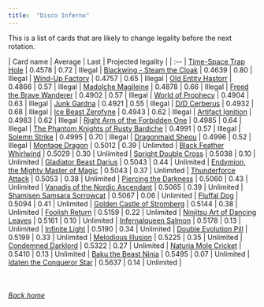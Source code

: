 ```yaml
---
title:  "Disco Inferno"
---
```


This is a list of cards that are likely to change legality before the next rotation.

| Card name | Average | Last | Projected legality |
| :-- |
[Time-Space Trap Hole](https://db.ygoprodeck.com/card/?search=Time-Space%20Trap%20Hole) | 0.4578 | 0.72 | Illegal |
[Blackwing - Steam the Cloak](https://db.ygoprodeck.com/card/?search=Blackwing%20-%20Steam%20the%20Cloak) | 0.4639 | 0.80 | Illegal |
[Wind-Up Factory](https://db.ygoprodeck.com/card/?search=Wind-Up%20Factory) | 0.4757 | 0.65 | Illegal |
[Old Entity Hastorr](https://db.ygoprodeck.com/card/?search=Old%20Entity%20Hastorr) | 0.4866 | 0.57 | Illegal |
[Madolche Magileine](https://db.ygoprodeck.com/card/?search=Madolche%20Magileine) | 0.4878 | 0.66 | Illegal |
[Freed the Brave Wanderer](https://db.ygoprodeck.com/card/?search=Freed%20the%20Brave%20Wanderer) | 0.4902 | 0.57 | Illegal |
[World of Prophecy](https://db.ygoprodeck.com/card/?search=World%20of%20Prophecy) | 0.4904 | 0.63 | Illegal |
[Junk Gardna](https://db.ygoprodeck.com/card/?search=Junk%20Gardna) | 0.4921 | 0.55 | Illegal |
[D/D Cerberus](https://db.ygoprodeck.com/card/?search=D/D%20Cerberus) | 0.4932 | 0.68 | Illegal |
[Ice Beast Zerofyne](https://db.ygoprodeck.com/card/?search=Ice%20Beast%20Zerofyne) | 0.4943 | 0.62 | Illegal |
[Artifact Ignition](https://db.ygoprodeck.com/card/?search=Artifact%20Ignition) | 0.4983 | 0.62 | Illegal |
[Right Arm of the Forbidden One](https://db.ygoprodeck.com/card/?search=Right%20Arm%20of%20the%20Forbidden%20One) | 0.4985 | 0.64 | Illegal |
[The Phantom Knights of Rusty Bardiche](https://db.ygoprodeck.com/card/?search=The%20Phantom%20Knights%20of%20Rusty%20Bardiche) | 0.4991 | 0.57 | Illegal |
[Solemn Strike](https://db.ygoprodeck.com/card/?search=Solemn%20Strike) | 0.4995 | 0.70 | Illegal |
[Dragonmaid Sheou](https://db.ygoprodeck.com/card/?search=Dragonmaid%20Sheou) | 0.4996 | 0.52 | Illegal |
[Montage Dragon](https://db.ygoprodeck.com/card/?search=Montage%20Dragon) | 0.5012 | 0.39 | Unlimited |
[Black Feather Whirlwind](https://db.ygoprodeck.com/card/?search=Black%20Feather%20Whirlwind) | 0.5029 | 0.30 | Unlimited |
[Spright Double Cross](https://db.ygoprodeck.com/card/?search=Spright%20Double%20Cross) | 0.5038 | 0.10 | Unlimited |
[Gladiator Beast Darius](https://db.ygoprodeck.com/card/?search=Gladiator%20Beast%20Darius) | 0.5043 | 0.44 | Unlimited |
[Endymion, the Mighty Master of Magic](https://db.ygoprodeck.com/card/?search=Endymion,%20the%20Mighty%20Master%20of%20Magic) | 0.5043 | 0.37 | Unlimited |
[Thunderforce Attack](https://db.ygoprodeck.com/card/?search=Thunderforce%20Attack) | 0.5053 | 0.38 | Unlimited |
[Piercing the Darkness](https://db.ygoprodeck.com/card/?search=Piercing%20the%20Darkness) | 0.5060 | 0.43 | Unlimited |
[Vanadis of the Nordic Ascendant](https://db.ygoprodeck.com/card/?search=Vanadis%20of%20the%20Nordic%20Ascendant) | 0.5065 | 0.39 | Unlimited |
[Shamisen Samsara Sorrowcat](https://db.ygoprodeck.com/card/?search=Shamisen%20Samsara%20Sorrowcat) | 0.5067 | 0.06 | Unlimited |
[Fluffal Dog](https://db.ygoprodeck.com/card/?search=Fluffal%20Dog) | 0.5094 | 0.41 | Unlimited |
[Golden Castle of Stromberg](https://db.ygoprodeck.com/card/?search=Golden%20Castle%20of%20Stromberg) | 0.5144 | 0.38 | Unlimited |
[Foolish Return](https://db.ygoprodeck.com/card/?search=Foolish%20Return) | 0.5159 | 0.22 | Unlimited |
[Ninjitsu Art of Dancing Leaves](https://db.ygoprodeck.com/card/?search=Ninjitsu%20Art%20of%20Dancing%20Leaves) | 0.5161 | 0.10 | Unlimited |
[Infernalqueen Salmon](https://db.ygoprodeck.com/card/?search=Infernalqueen%20Salmon) | 0.5178 | 0.13 | Unlimited |
[Infinite Light](https://db.ygoprodeck.com/card/?search=Infinite%20Light) | 0.5190 | 0.34 | Unlimited |
[Double Evolution Pill](https://db.ygoprodeck.com/card/?search=Double%20Evolution%20Pill) | 0.5199 | 0.33 | Unlimited |
[Melodious Illusion](https://db.ygoprodeck.com/card/?search=Melodious%20Illusion) | 0.5225 | 0.35 | Unlimited |
[Condemned Darklord](https://db.ygoprodeck.com/card/?search=Condemned%20Darklord) | 0.5322 | 0.27 | Unlimited |
[Naturia Mole Cricket](https://db.ygoprodeck.com/card/?search=Naturia%20Mole%20Cricket) | 0.5410 | 0.13 | Unlimited |
[Baku the Beast Ninja](https://db.ygoprodeck.com/card/?search=Baku%20the%20Beast%20Ninja) | 0.5495 | 0.07 | Unlimited |
[Idaten the Conqueror Star](https://db.ygoprodeck.com/card/?search=Idaten%20the%20Conqueror%20Star) | 0.5637 | 0.14 | Unlimited |

<br>

###### [Back home](index)